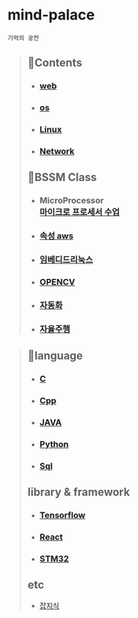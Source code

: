 # mind-palace
`기억의 궁전`

> ## 📑Contents
> - ### [web](https://github.com/dlatldhs/Palace-of-Memory/tree/main/web)
> - ### [os](https://github.com/dlatldhs/Palace-of-Memory/tree/main/OS)
> - ### [Linux](https://github.com/dlatldhs/Palace-of-Memory/tree/main/linux)
> - ### [Network](https://github.com/dlatldhs/Palace-of-Memory/tree/main/network)
> ## 🎇BSSM Class
> - ### MicroProcessor<br>[마이크로 프로세서 수업](https://github.com/dlatldhs/Palace-of-Memory/tree/main/BSSM/microProcessor)
> - ### [속성 aws](https://github.com/dlatldhs/Palace-of-Memory/blob/main/BSSM/aws/aws.md)
> - ### [임베디드리눅스](https://github.com/dlatldhs/Palace-of-Memory/tree/main/BSSM/embedded)
> - ### [OPENCV](https://github.com/dlatldhs/Palace-of-Memory/tree/main/BSSM/OPENCV)
> - ### [자동화](https://github.com/dlatldhs/Palace-of-Memory/tree/main/BSSM/%EC%9E%90%EB%8F%99%ED%99%94)
> - ### [자율주행](https://github.com/dlatldhs/Palace-of-Memory/tree/main/BSSM/%EC%9E%90%EC%9C%A8%EC%A3%BC%ED%96%89)

> ## 💚language
> - ### [C](https://github.com/dlatldhs/Palace-of-Memory/tree/main/C)
> - ### [Cpp](https://github.com/dlatldhs/Palace-of-Memory/tree/main/language/Cpp)
> - ### [JAVA](https://github.com/dlatldhs/Palace-of-Memory/tree/main/language/java)
> - ### [Python](https://github.com/dlatldhs/Palace-of-Memory/tree/main/python)
> - ### [Sql](https://github.com/dlatldhs/Palace-of-Memory/tree/main/sql)
> ## library & framework
> - ### [Tensorflow](https://github.com/dlatldhs/Palace-of-Memory/tree/main/Frame-work/tensorflow)
> - ### [React](https://github.com/dlatldhs/Palace-of-Memory/tree/main/Frame-work/web-Frame-work/react)
> - ### [STM32](https://github.com/dlatldhs/Palace-of-Memory/tree/main/network)
> ## etc
> - [잡지식](https://github.com/dlatldhs/Palace-of-Memory/tree/main/etc)
